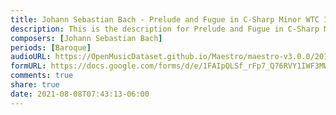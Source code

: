 ```yaml
---
title: Johann Sebastian Bach - Prelude and Fugue in C-Sharp Minor WTC I BWV 849 (1)
description: This is the description for Prelude and Fugue in C-Sharp Minor WTC I BWV 849 by Johann Sebastian Bach
composers: [Johann Sebastian Bach]
periods: [Baroque]
audioURL: https://OpenMusicDataset.github.io/Maestro/maestro-v3.0.0/2014/MIDI-UNPROCESSED_01-03_R1_2014_MID--AUDIO_02_R1_2014_wav--1.midi
formURL: https://docs.google.com/forms/d/e/1FAIpQLSf_rFp7_Q76RVY1IWF3MW1n1UyGIQHoD-HpzXhiA1cIkf-nrw/viewform
comments: true
share: true
date: 2021-08-08T07:43:13-06:00
---
```

